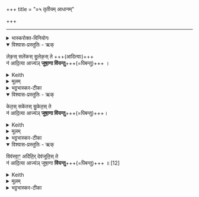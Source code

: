 +++
title = "०५ तृतीयम् आधानम्"

+++
_______
<details><summary>भास्करोक्त-विनियोगः</summary>

11-13तृतीयम् आ-दधानस्य स्रुवाहुतिमन्त्राः - लेक इत्यादयः ॥
</details>

<details open><summary>विश्वास-प्रस्तुतिः - ऋक्</summary>

लेक॒स् सले॑कस् सु॒लेक॒स् ते +++(आदित्याः)+++  
न॑ आदि॒त्या आज्य॑ञ् **जुषा॒णा वि॑यन्तु**+++(=पिबन्तु)+++ ।
</details>

<details><summary>Keith</summary>

Leka, Salekha, Sulekha, may these Adityas rejoicing partake of our oblation; 
</details>


<details><summary>मूलम्</summary>

लेक॒स्सले॑कस्सु॒लेक॒स्ते न॑ आदि॒त्या आज्य॑ञ्जुषा॒णा वि॑यन्तु ।
</details>

<details><summary>भट्टभास्कर-टीका</summary>

द्विपदा विच्छन्दसः, यजूंषि वा । एते **लेकादयो नवादित्याः नः** अस्माकमिदं **आज्यं जुषाणाः** प्रीणानाः **वियन्तु** पिबन्तु । 

लेकतिर् दर्शनकर्मा । सर्वैर्दृश्यते इति लेकः; द्रष्टव्यो वा । दर्शनेन प्रकाशात्मकेन सह वर्तते इति सलेकः । शोभनदर्शनस्सुलेकः । 'आद्युदात्तं द्व्यच्छन्दसि' इत्युत्तरपदाद्युदात्तत्वम् ।
</details>

<details open><summary>विश्वास-प्रस्तुतिः - ऋक्</summary>

केत॒स् सके॑तस् सु॒केत॒स् ते  
न॑ आदि॒त्या आज्य॑ञ् **जुषा॒णा वि॑यन्तु**+++(=पिबन्तु)+++।
</details>

<details><summary>Keith</summary>

Keta, Saketa, Suketa, may these Adityas rejoicing partake of our oblation; 
</details>


<details><summary>मूलम्</summary>

केत॒स्सके॑तस्सु॒केत॒स्ते न॑ आदि॒त्या आज्य॑ञ्जुषा॒णा वि॑यन्तु।
</details>

<details><summary>भट्टभास्कर-टीका</summary>

कित ज्ञाने, सर्वैर्ज्ञायते इति केतः सर्वैरुपासनीयः । सकेतसुकेतौ गतौ ।
</details>

<details open><summary>विश्वास-प्रस्तुतिः - ऋक्</summary>

विव॑स्वा॒ꣳ॒ अदि॑ति॒र् देव॑जूति॒स् ते  
न॑ आदि॒त्या आज्य॑ञ् जुषा॒णा **वि॑यन्तु**+++(=पिबन्तु)+++ ॥ [12]
</details>

<details><summary>Keith</summary>

Vivasvan, Aditi, Devajuti, may these Adityas rejoicing partake of our oblation.
</details>


<details><summary>मूलम्</summary>

विव॑स्वा॒ꣳ॒ अदि॑ति॒र्देव॑जूति॒स्ते न॑ आदि॒त्या आज्य॑ञ्जुषा॒णा वि॑यन्तु ॥ [12]
</details>

<details><summary>भट्टभास्कर-टीका</summary>

विवस्वान् दीप्तिमान् धनवान्वा । अदितिः अखण्डनीयः केनापि । देवजूतिः देवानामपि गतिः, देवैर्वा गन्तव्यः । दासीभारादित्वात्पूर्वपदप्रकृतिस्वरत्वम् । इदं तृतीयाधेयमग्न्याधेयमुपश्रयतीत्येके । पुनराधेयमित्यन्ये ॥
</details>